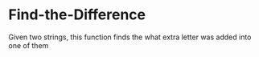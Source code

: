 # Find-the-Difference
Given two strings, this function finds the what extra letter was added into one of them
